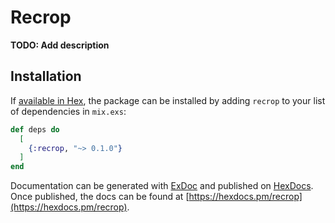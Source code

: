 # Recrop

**TODO: Add description**

## Installation

If [available in Hex](https://hex.pm/docs/publish), the package can be installed
by adding `recrop` to your list of dependencies in `mix.exs`:

```elixir
def deps do
  [
    {:recrop, "~> 0.1.0"}
  ]
end
```

Documentation can be generated with [ExDoc](https://github.com/elixir-lang/ex_doc)
and published on [HexDocs](https://hexdocs.pm). Once published, the docs can
be found at [https://hexdocs.pm/recrop](https://hexdocs.pm/recrop).

